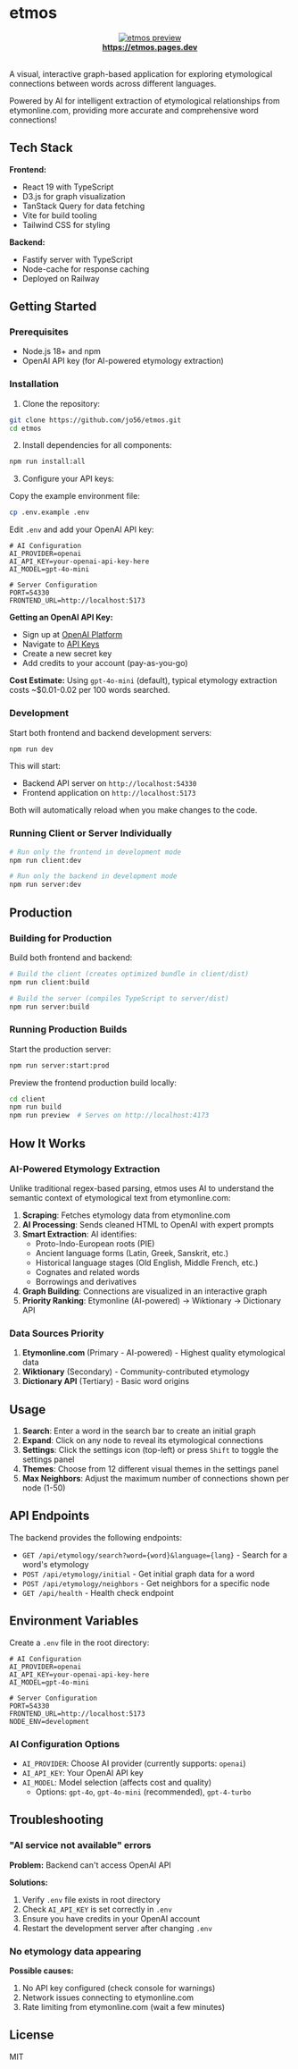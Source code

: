 # etmos

  <div align="center">
      <a href="https://etmos.pages.dev" target="_blank">
          <img src="assets/etmos-preview-2.png" alt="etmos preview">
      </a>
      <br>
      <a href="https://etmos.pages.dev" target="_blank">
          <b>https://etmos.pages.dev</b>
      </a>
     </div>
    <br>
    
A visual, interactive graph-based application for exploring etymological connections between words across different languages.

Powered by AI for intelligent extraction of etymological relationships from etymonline.com, providing more accurate and comprehensive word connections! 
 


## Tech Stack

**Frontend:**
- React 19 with TypeScript
- D3.js for graph visualization
- TanStack Query for data fetching
- Vite for build tooling
- Tailwind CSS for styling

**Backend:**
- Fastify server with TypeScript
- Node-cache for response caching
- Deployed on Railway

## Getting Started

### Prerequisites

- Node.js 18+ and npm
- OpenAI API key (for AI-powered etymology extraction)

### Installation

1. Clone the repository:
```bash
git clone https://github.com/jo56/etmos.git
cd etmos
```

2. Install dependencies for all components:
```bash
npm run install:all
```

3. Configure your API keys:

Copy the example environment file:
```bash
cp .env.example .env
```

Edit `.env` and add your OpenAI API key:
```env
# AI Configuration
AI_PROVIDER=openai
AI_API_KEY=your-openai-api-key-here
AI_MODEL=gpt-4o-mini

# Server Configuration
PORT=54330
FRONTEND_URL=http://localhost:5173
```

**Getting an OpenAI API Key:**
- Sign up at [OpenAI Platform](https://platform.openai.com/)
- Navigate to [API Keys](https://platform.openai.com/api-keys)
- Create a new secret key
- Add credits to your account (pay-as-you-go)

**Cost Estimate:** Using `gpt-4o-mini` (default), typical etymology extraction costs ~$0.01-0.02 per 100 words searched.

### Development

Start both frontend and backend development servers:
```bash
npm run dev
```

This will start:
- Backend API server on `http://localhost:54330`
- Frontend application on `http://localhost:5173`

Both will automatically reload when you make changes to the code.

### Running Client or Server Individually

```bash
# Run only the frontend in development mode
npm run client:dev

# Run only the backend in development mode
npm run server:dev
```

## Production

### Building for Production

Build both frontend and backend:
```bash
# Build the client (creates optimized bundle in client/dist)
npm run client:build

# Build the server (compiles TypeScript to server/dist)
npm run server:build
```

### Running Production Builds

Start the production server:
```bash
npm run server:start:prod
```

Preview the frontend production build locally:
```bash
cd client
npm run build
npm run preview  # Serves on http://localhost:4173
```

## How It Works

### AI-Powered Etymology Extraction

Unlike traditional regex-based parsing, etmos uses AI to understand the semantic context of etymological text from etymonline.com:

1. **Scraping**: Fetches etymology data from etymonline.com
2. **AI Processing**: Sends cleaned HTML to OpenAI with expert prompts
3. **Smart Extraction**: AI identifies:
   - Proto-Indo-European roots (PIE)
   - Ancient language forms (Latin, Greek, Sanskrit, etc.)
   - Historical language stages (Old English, Middle French, etc.)
   - Cognates and related words
   - Borrowings and derivatives
4. **Graph Building**: Connections are visualized in an interactive graph
5. **Priority Ranking**: Etymonline (AI-powered) → Wiktionary → Dictionary API

### Data Sources Priority

1. **Etymonline.com** (Primary - AI-powered) - Highest quality etymological data
2. **Wiktionary** (Secondary) - Community-contributed etymology
3. **Dictionary API** (Tertiary) - Basic word origins

## Usage

1. **Search**: Enter a word in the search bar to create an initial graph
2. **Expand**: Click on any node to reveal its etymological connections
3. **Settings**: Click the settings icon (top-left) or press `Shift` to toggle the settings panel
4. **Themes**: Choose from 12 different visual themes in the settings panel
5. **Max Neighbors**: Adjust the maximum number of connections shown per node (1-50)

## API Endpoints

The backend provides the following endpoints:

- `GET /api/etymology/search?word={word}&language={lang}` - Search for a word's etymology
- `POST /api/etymology/initial` - Get initial graph data for a word
- `POST /api/etymology/neighbors` - Get neighbors for a specific node
- `GET /api/health` - Health check endpoint

## Environment Variables

Create a `.env` file in the root directory:

```env
# AI Configuration
AI_PROVIDER=openai
AI_API_KEY=your-openai-api-key-here
AI_MODEL=gpt-4o-mini

# Server Configuration
PORT=54330
FRONTEND_URL=http://localhost:5173
NODE_ENV=development
```

### AI Configuration Options

- `AI_PROVIDER`: Choose AI provider (currently supports: `openai`)
- `AI_API_KEY`: Your OpenAI API key
- `AI_MODEL`: Model selection (affects cost and quality)
  - Options: `gpt-4o`, `gpt-4o-mini` (recommended), `gpt-4-turbo`

## Troubleshooting

### "AI service not available" errors

**Problem:** Backend can't access OpenAI API

**Solutions:**
1. Verify `.env` file exists in root directory
2. Check `AI_API_KEY` is set correctly in `.env`
3. Ensure you have credits in your OpenAI account
4. Restart the development server after changing `.env`

### No etymology data appearing

**Possible causes:**
1. No API key configured (check console for warnings)
2. Network issues connecting to etymonline.com
3. Rate limiting from etymonline.com (wait a few minutes)

## License

MIT

